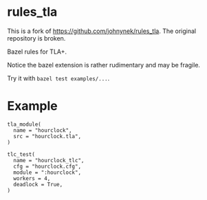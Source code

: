# rules_tla

This is a fork of https://github.com/johnynek/rules_tla. The original repository is broken.

Bazel rules for TLA+.

Notice the bazel extension is rather rudimentary and may be fragile.

Try it with `bazel test examples/...`.

# Example

```bazel
tla_module(
  name = "hourclock",
  src = "hourclock.tla",
)

tlc_test(
  name = "hourclock_tlc",
  cfg = "hourclock.cfg",
  module = ":hourclock",
  workers = 4,
  deadlock = True,
)
```
